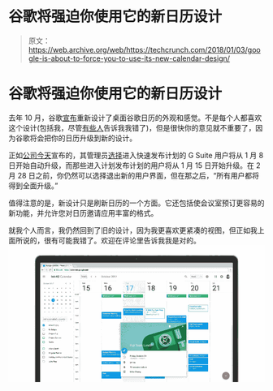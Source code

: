 # 谷歌将强迫你使用它的新日历设计 

> 原文：<https://web.archive.org/web/https://techcrunch.com/2018/01/03/google-is-about-to-force-you-to-use-its-new-calendar-design/>

# 谷歌将强迫你使用它的新日历设计

去年 10 月，谷歌[宣布](https://web.archive.org/web/20221210001241/https://beta.techcrunch.com/2017/10/17/google-calendar-on-the-web-gets-a-fresh-new-look/)重新设计了桌面谷歌日历的外观和感觉。不是每个人都喜欢这个设计(包括我，尽管[有些人](https://web.archive.org/web/20221210001241/https://twitter.com/mjburnsy?lang=en)告诉我我错了)，但是很快你的意见就不重要了，因为谷歌将会把你的日历升级到新的设计。

正如[公司今天](https://web.archive.org/web/20221210001241/https://gsuiteupdates.googleblog.com/2018/01/new-google-calendar-web-ui-to-begin.html)宣布的，其管理员[选择](https://web.archive.org/web/20221210001241/https://support.google.com/a/answer/172177?hl=en)进入快速发布计划的 G Suite 用户将从 1 月 8 日开始自动升级，而那些进入计划发布计划的用户将从 1 月 15 日开始升级。在 2 月 28 日之前，你仍然可以选择退出新的用户界面，但在那之后，“所有用户都将得到全面升级。”

值得注意的是，新设计只是刷新日历的一个方面。它还包括使会议室预订更容易的新功能，并允许您对日历邀请应用丰富的格式。

就我个人而言，我仍然回到了旧的设计，因为我更喜欢更紧凑的视图，但正如我上面所说的，很有可能我错了。欢迎在评论里告诉我我是对的。 [![](img/8a7d642c5c2f00b924f877860cea0d13.png)](https://web.archive.org/web/20221210001241/https://beta.techcrunch.com/wp-content/uploads/2018/01/eventdetails-05_1-max-1000x1000.png)